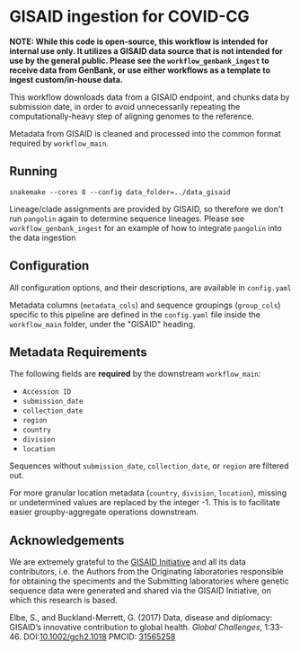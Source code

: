 # GISAID ingestion for COVID-CG

**NOTE: While this code is open-source, this workflow is intended for internal use only. It utilizes a GISAID data source that is not intended for use by the general public. Please see the `workflow_genbank_ingest` to receive data from GenBank, or use either workflows as a template to ingest custom/in-house data.**

This workflow downloads data from a GISAID endpoint, and chunks data by submission date, in order to avoid unnecessarily repeating the computationally-heavy step of aligning genomes to the reference.

Metadata from GISAID is cleaned and processed into the common format required by `workflow_main`.

## Running

```
snakemake --cores 8 --config data_folder=../data_gisaid
```

Lineage/clade assignments are provided by GISAID, so therefore we don't run `pangolin` again to determine sequence lineages. Please see `workflow_genbank_ingest` for an example of how to integrate `pangolin` into the data ingestion

## Configuration

All configuration options, and their descriptions, are available in `config.yaml`

Metadata columns (`metadata_cols`) and sequence groupings (`group_cols`) specific to this pipeline are defined in the `config.yaml` file inside the `workflow_main` folder, under the "GISAID" heading.

## Metadata Requirements

The following fields are **required** by the downstream `workflow_main`:

- `Accession ID`
- `submission_date`
- `collection_date`
- `region`
- `country`
- `division`
- `location`

Sequences without `submission_date`, `collection_date`, or `region` are filtered out.

For more granular location metadata (`country`, `division`, `location`), missing or undetermined values are replaced by the integer -1. This is to facilitate easier groupby-aggregate operations downstream.

## Acknowledgements

We are extremely grateful to the [GISAID Initiative](https://www.gisaid.org/) and all its data contributors, i.e. the Authors from the Originating laboratories responsible for obtaining the speciments and the Submitting laboratories where genetic sequence data were generated and shared via the GISAID Initiative, on which this research is based.

Elbe, S., and Buckland-Merrett, G. (2017) Data, disease and diplomacy: GISAID’s innovative contribution to global health. _Global Challenges_, 1:33-46. DOI:[10.1002/gch2.1018](https://doi.org/10.1002/gch2.1018) PMCID: [31565258](https://www.ncbi.nlm.nih.gov/pmc/articles/PMC6607375/)